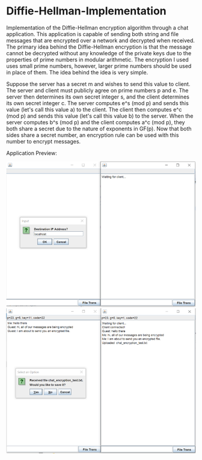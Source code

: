 # Diffie-Hellman-Implementation

Implementation of the Diffie-Hellman encryption algorithm through a chat application. This application is capable of sending both string and file messages that are encrypted over a network and decrypted when received. The primary idea behind the Diffie-Hellman encryption is that the message cannot be decrypted without any knowledge of the private keys due to the properties of prime numbers in modular arithmetic. The encryption I used uses small prime numbers, however, larger prime numbers should be used in place of them. The idea behind the idea is very simple. 

Suppose the server has a secret m and wishes to send this value to client. The server and client must publicly agree on prime numbers p and e. The server then determines its own secret integer s, and the client determines its own secret integer c. The server computes e^s (mod p) and sends this value (let's call this value a) to the client. The client then computes e^c (mod p) and sends this value (let's call this value b) to the server. When the server computes b^s (mod p) and the client computes a^c (mod p), they both share a secret due to the nature of exponents in GF(p). Now that both sides share a secret number, an encryption rule can be used with this number to encrypt messages. 

Application Preview:

![Alt text](https://github.com/matthewparkbusiness/Diffie-Hellman-Implementation/blob/master/preview1.png "Title")
![Alt text](https://github.com/matthewparkbusiness/Diffie-Hellman-Implementation/blob/master/preview2.png "Title")
